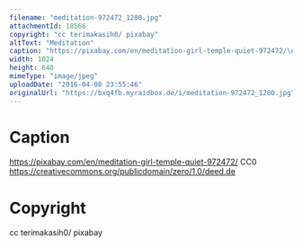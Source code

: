 ```yaml
---
filename: "meditation-972472_1280.jpg"
attachmentId: 18566
copyright: "cc terimakasih0/ pixabay"
altText: "Meditation"
caption: "https://pixabay.com/en/meditation-girl-temple-quiet-972472/\nCC0\nhttps://creativecommons.org/publicdomain/zero/1.0/deed.de"
width: 1024
height: 640
mimeType: "image/jpeg"
uploadDate: "2016-04-08 23:55:46"
originalUrl: "https://bxq4fb.myraidbox.de/i/meditation-972472_1280.jpg"
---
```


# Caption

https://pixabay.com/en/meditation-girl-temple-quiet-972472/
CC0
https://creativecommons.org/publicdomain/zero/1.0/deed.de

# Copyright

cc terimakasih0/ pixabay

